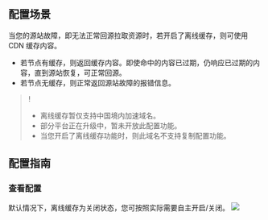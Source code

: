 ## 配置场景

当您的源站故障，即无法正常回源拉取资源时，若开启了离线缓存，则可使用 CDN 缓存内容。
- 若节点有缓存，则返回缓存内容。即使命中的内容已过期，仍响应已过期的内容，直到源站恢复，可正常回源。
- 若节点无缓存，则正常返回源站故障的报错信息。

>!
>- 离线缓存暂仅支持中国境内加速域名。
>- 部分平台正在升级中，暂未开放此配置功能。
>- 当您开启了离线缓存功能时，则此域名不支持复制配置功能。

## 配置指南

### 查看配置

默认情况下，离线缓存为关闭状态，您可按照实际需要自主开启/关闭。
![](https://main.qcloudimg.com/raw/1eb3ce018215bd9507ad6ae7a2c913c5.png)







